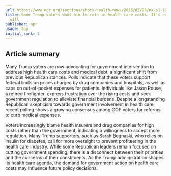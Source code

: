 ```yaml
---
url: https://www.npr.org/sections/shots-health-news/2025/02/26/nx-s1-5304400/trump-republicans-health-costs-medical-debt
title: Some Trump voters want him to rein in health care costs. It's unclear if he
  will
publisher: npr
usage: top
initial_rank: 1
---
```

## Article summary
Many Trump voters are now advocating for government intervention to address high health care costs and medical debt, a significant shift from previous Republican stances. Polls indicate that these voters support federal limits on prices charged by drug companies and hospitals, as well as caps on out-of-pocket expenses for patients. Individuals like Jason Rouse, a retired firefighter, express frustration over the rising costs and seek government regulation to alleviate financial burdens. Despite a longstanding Republican skepticism towards government involvement in health care, recent polling shows a growing consensus among GOP voters for reforms to curb medical expenses.

Voters increasingly blame health insurers and drug companies for high costs rather than the government, indicating a willingness to accept more regulation. Many Trump supporters, such as Sarah Bognaski, who relies on insulin for diabetes, call for more oversight to prevent profiteering in the health care industry. While some Republican leaders remain focused on cutting government spending, there is a disconnect between their priorities and the concerns of their constituents. As the Trump administration shapes its health care agenda, the demand for government action on health care costs may influence future policy decisions.
